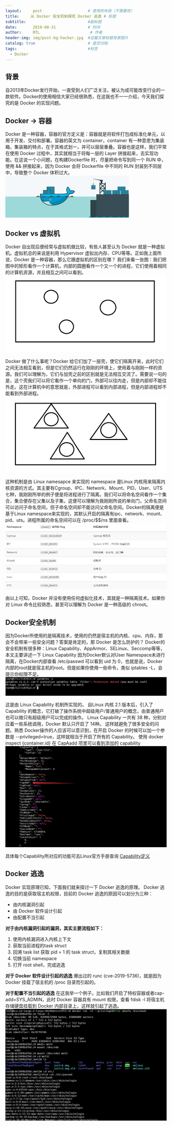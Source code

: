 ```yaml
---
layout:     post                    # 使用的布局（不需要改）
title:     从 Docker 安全机制探究 Docker 逃逸 # 标题
subtitle:                           #副标题
date:       2019-08-31              # 时间
author:     RTL                      # 作者
header-img: img/post-bg-hacker.jpg  #这篇文章标题背景图片
catalog: true                       # 是否归档
tags:                               #标签
  - Docker
---
```


## 背景

自2013年Docker发行开始，一直受到人们广泛关注，被认为成可能改变行业的一款软件。Docker的使用相信大家已经很熟悉，在这我也不一一介绍，今天我们探究的是 Docker 的实现问题。

## Docker -> 容器

Docker 是一种容器，容器的官方定义是：容器就是将软件打包成标准化单元，以用于开发、交付和部署。容器的英文为 container，container 有一种意思为集装箱，集装箱的特点，在于其格式划一，并可以层层重叠。容器也是这样，我们平常在使用 Docker 过程中，其实就相当于将每一层的 Layer 拼接起来，去实现功能。在这说一个小问题，在构建Dockerfile 时，尽量把命令写到同一个 RUN 中，使用 && 拼接起来，因为 Docker 会将 Dockerfile 中不同的 RUN 封装到不同层中，导致整个 Docker 体积过大。
![0.png](./img/docker/2019-08-31/docker0.png)

## Docker vs 虚拟机

Docker 自出现后便经常与虚拟机做比较，有些人甚至认为 Docker 就是一种虚拟机。虚拟机总的来说是利用 Hypervisor 虚拟出内存、CPU等等。正如我上面所说，Docker 是一种容器，那么它跟虚拟机的区别在哪？
我们来看一张图：我们把图中的矩形看作一个计算机，内部的圆圈看作一个又一个的进程，它们使用着相同的计算机资源，并且相互之间可以看到。
![1.png](./img/docker/2019-08-31/docker1.png)

Docker 做了什么事呢？Docker 给它们加了一层壳，使它们隔离开来，此时它们之间无法相互看到，但是它们仍然运行在刚刚的环境上，使用着与刚刚一样的资源。我们可以理解为，它们与加壳之前的区别就是无法相互交流了。需要说一句的是，这个壳我们可以将它看作一个单向的门，外部可以往内走，但是内部却不能往外走。这在计算机中的意思就是，外部进程可以看到内部进程，但是内部进程却不能看到外部进程。
![2.png](./img/docker/2019-08-31/docker2.png)

这种机制是由 Linux namesapce 来实现的 namespace 是Linux 内核用来隔离内核资源的方式。其主要有Cgroup、IPC、Network、Mount、PID、User、UTS 七种，我刚刚所举的例子便是将进程进行了隔离。我们可以将命名空间看作一个集合，集合便存在父集以及子集，这便可以理解为我刚刚所说的单向门，父命名空间可以访问子命名空间，但子命名空间却不能访问父命名空间。Docker的隔离便是基于Linux namespace来实现的，其默认开启的隔离有ipc、network、mount、pid、uts。进程所属的命名空间可以在 /proc/$$/ns 里面查看。
![3.png](./img/docker/2019-08-31/docker3.png)

由以上可知，Docker 并没有使用任何虚拟化技术，其就是一种隔离技术。如果你对 Linux 命令比较熟悉，甚至可以理解为 Docker 是一种高级的 chroot。

## Docker安全机制

因为Docker所使用的是隔离技术，使用的仍然是宿主机的内核、cpu、内存，那会不会带来一些安全问题？答案是肯定的，那 Docker 是怎么防护的？
Docker的安全机制有很多种：Linux Capability、AppArmor、SELinux、Seccomp等等，本文主要讲述一下 Linux Capability
因为Docker默认对User Namespace未进行隔离，在Docker内部查看 /etc/passwd 可以看到 uid 为 0，也就是说，Docker内部的root就是宿主机的root。但是如果你使用一些命令，类似 iptables -L，会提示你权限不足。
![4.png](./img/docker/2019-08-31/docker4.png)

这是由 Linux Capability 机制所实现的。
自Linux 内核 2.1 版本后，引入了 Capability 的概念，它打破了操作系统中超级用户/普通用户的概念，由普通用户也可以做只有超级用户可以完成的操作。
Linux Capability 一共有 38 种，分别对应着一些系统调用，Docker 默认只开启了 14种。
这样就避免了很多安全的问题。熟悉 Docker操作的人应该可以意识到，在开启 Docker 的时候可以加一个参数是 --privileged=true，这样就相当于开启了所有的 Capability。
使用 docker inspect {container.id} 在 CapAadd 项里可以看到添加的 capability
![5.png](./img/docker/2019-08-31/docker5.png)

具体每个Capability所对应的功能可去Linux官方手册查询 [Capability定义](http://man7.org/linux/man-pages/man7/capabilities.7.html)

## Docker 逃逸

Docker 实现原理已知，下面我们就来探讨一下 Docker 逃逸的原理。
Docker 逃逸的目的是获取宿主机权限，目前的 Docker 逃逸的原因可以划分为三种：

- 由内核漏洞引起
- 由 Docker 软件设计引起
- 由配置不当引起

**对于由内核漏洞引起的漏洞，其实主要流程如下：**

1. 使用内核漏洞进入内核上下文
2. 获取当前进程的task struct
3. 回溯 task list 获取 pid = 1 的 task struct，复制其相关数据
4. 切换当前 namespace
5. 打开 root shell，完成逃逸

**对于 Docker 软件设计引起的逃逸**
爆出过的 runc (cve-2019-5736)，就是因为 Docker 挂载了宿主机的 /proc 目录而引起的。

**对于配置不当引起的逃逸**
在这我举一个例子。比如我们开启了特权容器或者cap-add=SYS_ADMIN，此时 Docker 容器具有 mount 权限，查看 fdisk -l 将宿主机存储硬盘挂载到 Docker 内部目录上，这样就引起了逃逸。
![6.png](./img/docker/2019-08-31/docker6.png)
